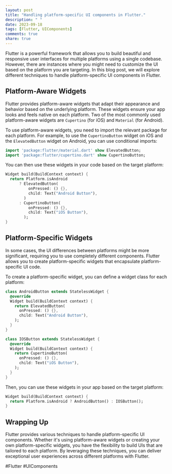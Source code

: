 ```yaml
---
layout: post
title: "Handling platform-specific UI components in Flutter."
description: " "
date: 2023-09-18
tags: [Flutter, UIComponents]
comments: true
share: true
---
```


Flutter is a powerful framework that allows you to build beautiful and responsive user interfaces for multiple platforms using a single codebase. However, there are instances where you might need to customize the UI based on the platform you are targeting. In this blog post, we will explore different techniques to handle platform-specific UI components in Flutter.

## Platform-Aware Widgets

Flutter provides platform-aware widgets that adapt their appearance and behavior based on the underlying platform. These widgets ensure your app looks and feels native on each platform. Two of the most commonly used platform-aware widgets are `Cupertino` (for iOS) and `Material` (for Android).

To use platform-aware widgets, you need to import the relevant package for each platform. For example, to use the `CupertinoButton` widget on iOS and the `ElevatedButton` widget on Android, you can use conditional imports:

```dart
import 'package:flutter/material.dart' show ElevatedButton;
import 'package:flutter/cupertino.dart' show CupertinoButton;
```

You can then use these widgets in your code based on the target platform:

```dart
Widget build(BuildContext context) {
  return Platform.isAndroid
      ? ElevatedButton(
          onPressed: () {},
          child: Text("Android Button"),
        )
      : CupertinoButton(
          onPressed: () {},
          child: Text("iOS Button"),
        );
}
```

## Platform-Specific Widgets

In some cases, the UI differences between platforms might be more significant, requiring you to use completely different components. Flutter allows you to create platform-specific widgets that encapsulate platform-specific UI code.

To create a platform-specific widget, you can define a widget class for each platform:

```dart
class AndroidButton extends StatelessWidget {
  @override
  Widget build(BuildContext context) {
    return ElevatedButton(
      onPressed: () {},
      child: Text("Android Button"),
    );
  }
}

class IOSButton extends StatelessWidget {
  @override
  Widget build(BuildContext context) {
    return CupertinoButton(
      onPressed: () {},
      child: Text("iOS Button"),
    );
  }
}
```

Then, you can use these widgets in your app based on the target platform:

```dart
Widget build(BuildContext context) {
  return Platform.isAndroid ? AndroidButton() : IOSButton();
}
```

## Wrapping Up

Flutter provides various techniques to handle platform-specific UI components. Whether it's using platform-aware widgets or creating your own platform-specific widgets, you have the flexibility to build UIs that are tailored to each platform. By leveraging these techniques, you can deliver exceptional user experiences across different platforms with Flutter.

#Flutter #UIComponents